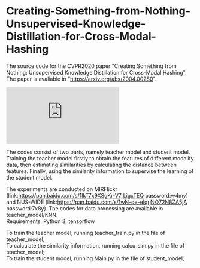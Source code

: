 # Creating-Something-from-Nothing-Unsupervised-Knowledge-Distillation-for-Cross-Modal-Hashing
The source code for the CVPR2020 paper "Creating Something from Nothing: Unsupervised Knowledge Distillation for Cross-Modal Hashing". 
The paper is avaliable in "https://arxiv.org/abs/2004.00280". 

![Alt text](https://github.com/huhengtong/UKD/blob/master/framework.pdf)  

The codes consist of two parts, namely teacher model and student model. Training the teacher model firstly to obtain the features of different modality data, then estimating similarities by calculating the distance between features. Finally, using the similarity information to supervise the learning of the student model. 

The experiments are conducted on MIRFlickr (link:https://pan.baidu.com/s/1IkT7x9XSgKr-V7_LigxTEQ  password:w4my) and NUS-WIDE (link:https://pan.baidu.com/s/1wN-de-eIqrjNQ72N8ZA5jA  password:7x8y). The codes for data processing are available in teacher_model/KNN.  
Requirements:
  Python 3; tensorflow

To train the teacher model, running teacher_train.py in the file of teacher_model;  
To calculate the similarity information, running calcu_sim.py in the file of teacher_model;  
To train the student model, running Main.py in the file of student_model;  
